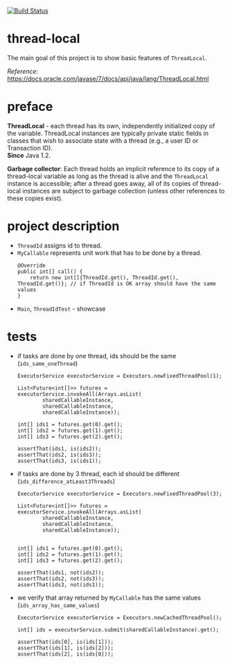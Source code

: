 [![Build Status](https://travis-ci.com/mtumilowicz/thread-local.svg?branch=master)](https://travis-ci.com/mtumilowicz/thread-local)

# thread-local
The main goal of this project is to show basic features of `ThreadLocal`.

_Reference_: https://docs.oracle.com/javase/7/docs/api/java/lang/ThreadLocal.html

# preface
**ThreadLocal** - each thread has its own, independently initialized copy of the 
variable. ThreadLocal instances are typically private static fields in classes 
that wish to associate state with a thread (e.g., a user ID or Transaction ID).  
**Since** Java 1.2.

**Garbage collector**: Each thread holds an implicit reference to its copy of a 
thread-local variable as long as the thread is alive and the `ThreadLocal` 
instance is accessible; after a thread goes away, all of its copies of 
thread-local instances are subject to garbage collection (unless other 
references to these copies exist).

# project description
* `ThreadId` assigns id to thread.
* `MyCallable` represents unit work that has to be done by a thread.
    ```
    @Override
    public int[] call() {
        return new int[]{ThreadId.get(), ThreadId.get(), ThreadId.get()}; // if ThreadId is OK array should have the same values
    }    
    ```
* `Main`, `ThreadIdTest` - showcase

# tests
* if tasks are done by one thread, ids should be the same (`ids_same_oneThread`)
    ```
    ExecutorService executorService = Executors.newFixedThreadPool(1);
    
    List<Future<int[]>> futures = executorService.invokeAll(Arrays.asList(
            sharedCallableInstance,
            sharedCallableInstance,
            sharedCallableInstance));
            
    int[] ids1 = futures.get(0).get();
    int[] ids2 = futures.get(1).get();
    int[] ids3 = futures.get(2).get();
    
    assertThat(ids1, is(ids2));
    assertThat(ids2, is(ids3));
    assertThat(ids3, is(ids1));
    ```
* if tasks are done by 3 thread, each id should be different (`ids_difference_atLeast3Threads`)
    ```
    ExecutorService executorService = Executors.newFixedThreadPool(3);
    
    List<Future<int[]>> futures = executorService.invokeAll(Arrays.asList(
            sharedCallableInstance,
            sharedCallableInstance,
            sharedCallableInstance));
    
    
    int[] ids1 = futures.get(0).get();
    int[] ids2 = futures.get(1).get();
    int[] ids3 = futures.get(2).get();
    
    assertThat(ids1, not(ids2));
    assertThat(ids2, not(ids3));
    assertThat(ids3, not(ids1));
    ```
* we verify that array returned by `MyCallable` has the same values (`ids_array_has_same_values`)
    ```
    ExecutorService executorService = Executors.newCachedThreadPool();
    
    int[] ids = executorService.submit(sharedCallableInstance).get();
    
    assertThat(ids[0], is(ids[1]));
    assertThat(ids[1], is(ids[2]));
    assertThat(ids[2], is(ids[0]));
    ```